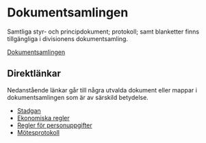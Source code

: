 # Dokumentsamlingen

Samtliga styr- och principdokument; protokoll; samt blanketter finns tillgängliga i divisionens dokumentsamling.

[Dokumentsamlingen](https://drive.google.com/drive/folders/1o_lLM7g7ph-xdxgut3E_BU0ywichWYTX)
## Direktlänkar

Nedanstående länkar går till några utvalda dokument eller mappar i dokumentsamlingen som är av särskild betydelse.
* [Stadgan](https://drive.google.com/file/d/1zQ1Z_WSRRhh_vbLKsWvBeAFGiWjsyUKN/view)
* [Ekonomiska regler](https://drive.google.com/file/d/1aDrMaGygT1HjD7XcTdkGZ1KcqTyve_ow/view)
* [Regler för personuppgifter](https://drive.google.com/file/d/1YEX1o-afdS0B5C1kRNdLv3EySjNSLu55/view)
* [Mötesprotokoll](https://drive.google.com/drive/folders/1e73ZUVjK5bZM8KztpZdoNLQiiuuuxnE_)

